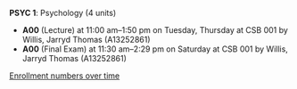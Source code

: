 **PSYC 1**: Psychology (4 units)

- **A00** (Lecture) at 11:00 am–1:50 pm on Tuesday, Thursday at CSB 001 by Willis, Jarryd Thomas (A13252861)
- **A00** (Final Exam) at 11:30 am–2:29 pm on Saturday at CSB 001 by Willis, Jarryd Thomas (A13252861)

[Enrollment numbers over time](./PSYC1.tsv)
